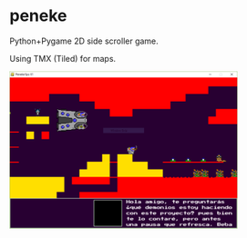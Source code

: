 # peneke
Python+Pygame 2D side scroller game.

Using TMX (Tiled) for maps.

<img src="https://github.com/gyakoo/peneke/blob/master/data/Capture.PNG" width="400px"/>

